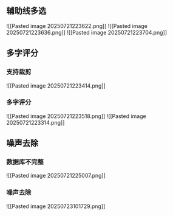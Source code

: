 ## 辅助线多选
![[Pasted image 20250721223622.png]]
![[Pasted image 20250721223636.png]]
![[Pasted image 20250721223704.png]]

## 多字评分
### 支持裁剪
![[Pasted image 20250721223414.png]]
### 多字评分
![[Pasted image 20250721223518.png]]
![[Pasted image 20250721223314.png]]
## 噪声去除
### 数据库不完整
![[Pasted image 20250721225007.png]]
### 噪声去除
![[Pasted image 20250723101729.png]]